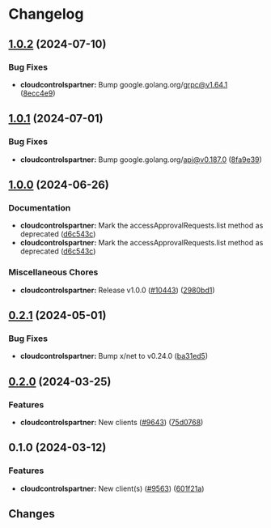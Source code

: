 # Changelog



## [1.0.2](https://github.com/googleapis/google-cloud-go/compare/cloudcontrolspartner/v1.0.1...cloudcontrolspartner/v1.0.2) (2024-07-10)


### Bug Fixes

* **cloudcontrolspartner:** Bump google.golang.org/grpc@v1.64.1 ([8ecc4e9](https://github.com/googleapis/google-cloud-go/commit/8ecc4e9622e5bbe9b90384d5848ab816027226c5))

## [1.0.1](https://github.com/googleapis/google-cloud-go/compare/cloudcontrolspartner/v1.0.0...cloudcontrolspartner/v1.0.1) (2024-07-01)


### Bug Fixes

* **cloudcontrolspartner:** Bump google.golang.org/api@v0.187.0 ([8fa9e39](https://github.com/googleapis/google-cloud-go/commit/8fa9e398e512fd8533fd49060371e61b5725a85b))

## [1.0.0](https://github.com/googleapis/google-cloud-go/compare/cloudcontrolspartner/v0.2.1...cloudcontrolspartner/v1.0.0) (2024-06-26)


### Documentation

* **cloudcontrolspartner:** Mark the accessApprovalRequests.list method as deprecated ([d6c543c](https://github.com/googleapis/google-cloud-go/commit/d6c543c3969016c63e158a862fc173dff60fb8d9))
* **cloudcontrolspartner:** Mark the accessApprovalRequests.list method as deprecated ([d6c543c](https://github.com/googleapis/google-cloud-go/commit/d6c543c3969016c63e158a862fc173dff60fb8d9))


### Miscellaneous Chores

* **cloudcontrolspartner:** Release v1.0.0 ([#10443](https://github.com/googleapis/google-cloud-go/issues/10443)) ([2980bd1](https://github.com/googleapis/google-cloud-go/commit/2980bd1a8ef6c5a990a1311ab756a9669bedd291))

## [0.2.1](https://github.com/googleapis/google-cloud-go/compare/cloudcontrolspartner/v0.2.0...cloudcontrolspartner/v0.2.1) (2024-05-01)


### Bug Fixes

* **cloudcontrolspartner:** Bump x/net to v0.24.0 ([ba31ed5](https://github.com/googleapis/google-cloud-go/commit/ba31ed5fda2c9664f2e1cf972469295e63deb5b4))

## [0.2.0](https://github.com/googleapis/google-cloud-go/compare/cloudcontrolspartner/v0.1.0...cloudcontrolspartner/v0.2.0) (2024-03-25)


### Features

* **cloudcontrolspartner:** New clients ([#9643](https://github.com/googleapis/google-cloud-go/issues/9643)) ([75d0768](https://github.com/googleapis/google-cloud-go/commit/75d0768e1a779cdf829d12e4036e7a65671acf1b))

## 0.1.0 (2024-03-12)


### Features

* **cloudcontrolspartner:** New client(s) ([#9563](https://github.com/googleapis/google-cloud-go/issues/9563)) ([601f21a](https://github.com/googleapis/google-cloud-go/commit/601f21af3925fa43628739f314112ce4c754b4ce))

## Changes
